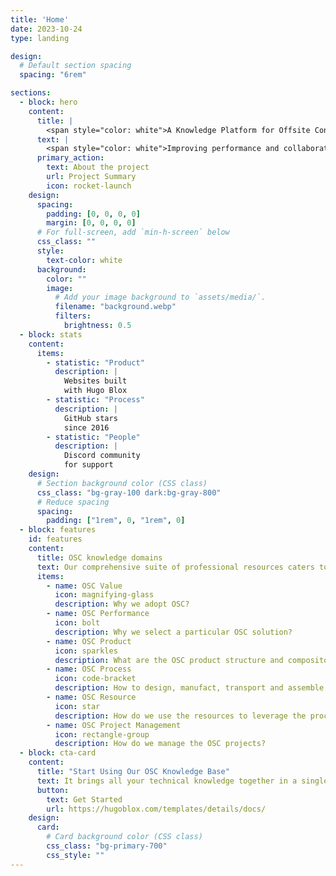 ```yaml
---
title: 'Home'
date: 2023-10-24
type: landing

design:
  # Default section spacing
  spacing: "6rem"

sections:
  - block: hero
    content:
      title: |
        <span style="color: white">A Knowledge Platform for Offsite Construction (OSC)</span>
      text: |
        <span style="color: white">Improving performance and collaboration for offsite construction through learning from projects and knowledge reuse by using an integrated open OSC knowledge base</span>
      primary_action:
        text: About the project
        url: Project Summary
        icon: rocket-launch
    design:
      spacing:
        padding: [0, 0, 0, 0]
        margin: [0, 0, 0, 0]
      # For full-screen, add `min-h-screen` below
      css_class: ""
      style:
        text-color: white
      background:
        color: ""
        image:
          # Add your image background to `assets/media/`.
          filename: "background.webp"
          filters:
            brightness: 0.5
  - block: stats
    content:
      items:
        - statistic: "Product"
          description: |
            Websites built  
            with Hugo Blox
        - statistic: "Process"
          description: |
            GitHub stars  
            since 2016
        - statistic: "People"
          description: |
            Discord community  
            for support
    design:
      # Section background color (CSS class)
      css_class: "bg-gray-100 dark:bg-gray-800"
      # Reduce spacing
      spacing:
        padding: ["1rem", 0, "1rem", 0]
  - block: features
    id: features
    content:
      title: OSC knowledge domains
      text: Our comprehensive suite of professional resources caters to diverse OSC knowledge domains, including OSC performance, OSC product, OSC processes, OSC resources and OSC project mangement.
      items:
        - name: OSC Value
          icon: magnifying-glass
          description: Why we adopt OSC?
        - name: OSC Performance
          icon: bolt
          description: Why we select a particular OSC solution?
        - name: OSC Product
          icon: sparkles
          description: What are the OSC product structure and compositon?
        - name: OSC Process
          icon: code-bracket
          description: How to design, manufact, transport and assemble OSC products?
        - name: OSC Resource
          icon: star
          description: How do we use the resources to leverage the process?
        - name: OSC Project Management
          icon: rectangle-group
          description: How do we manage the OSC projects?
  - block: cta-card
    content:
      title: "Start Using Our OSC Knowledge Base"
      text: It brings all your technical knowledge together in a single, centralized knowledge base. Easily search and reuse it every day!
      button:
        text: Get Started
        url: https://hugoblox.com/templates/details/docs/
    design:
      card:
        # Card background color (CSS class)
        css_class: "bg-primary-700"
        css_style: ""
---
```

